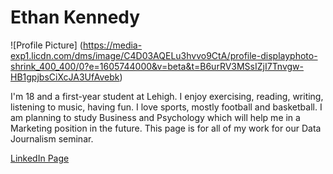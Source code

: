 # Ethan Kennedy 

![Profile Picture] (https://media-exp1.licdn.com/dms/image/C4D03AQELu3hvvo9CtA/profile-displayphoto-shrink_400_400/0?e=1605744000&v=beta&t=B6urRV3MSsIZjI7Tnvgw-HB1gpjbsCiXcJA3UfAvebk)

I'm 18 and a first-year student at Lehigh. I enjoy exercising, reading, writing, listening to music, having fun. I love sports, mostly football and basketball. I am planning to study Business and Psychology which will help me in a Marketing position in the future. This page is for all of my work for our Data Journalism seminar. 


[LinkedIn Page](https://www.linkedin.com/in/ethan-kennedy-1b65741b2/)
